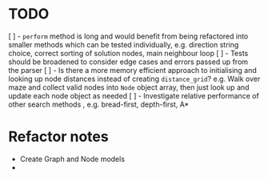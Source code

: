 # TODO

[ ] - `perform` method is long and would benefit from being refactored into smaller methods which can be tested individually, e.g. direction string choice, correct sorting of solution nodes, main neighbour loop
[ ] - Tests should be broadened to consider edge cases and errors passed up from the parser
[ ] - Is there a more memory efficient approach to initialising and looking up node distances instead of creating `distance_grid`? e.g. Walk over maze and collect valid nodes into `Node` object array, then just look up and update each node object as needed
[ ] - Investigate relative performance of other search methods , e.g. bread-first, depth-first, A*


# Refactor notes

- Create Graph and Node models
- 